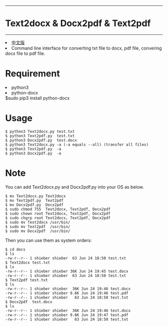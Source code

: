 ------------------------------------
 # Text2docx & Docx2pdf & Text2pdf #
------------------------------------
<li><a href="README_CN.md">中文版</a></li>
<li> Command line interface for converting txt file to docx, pdf file, convering docx file to pdf file.</li>

# Requirement #
<li> python3 </li>
<li> python-docx </li>
$sudo pip3 install python-docx

# Usage #
    $ python3 Text2docx.py test.txt 
    $ python3 Text2pdf.py  test.txt
    $ python3 Docx2pdf.py  test.docx
    $ python3 Text2docx.py -a (-a equals --all) (transfer all files)
    $ python3 Text2pdf.py  -a 
    $ python3 Docx2pdf.py  -a 

# Note #
You can add Text2docx.py and Docx2pdf.py into your OS as below. 
	
	$ mv Text2docx.py Text2docx
	$ mv Text2pdf.py  Text2pdf 
	$ mv Docx2pdf.py  Docx2pdf 
	$ sudo chmod 755  Text2docx, Text2pdf, Docx2pdf
	$ sudo chown root Text2docx, Text2pdf, Docx2pdf
	$ sudo chgrp root Text2docx, Text2pdf, Docx2pdf
	$ sudo mv Text2docx /usr/bin/
	$ sudo mv Text2pdf  /usr/bin/
	$ sudo mv Docx2pdf  /usr/bin/

Then you can use them  as system orders: 

	$ cd docs
	$ ls
	-rw-r--r-- 1 shieber shieber  63 Jun 24 18:50 test.txt
	$ Text2docx test.txt 
	$ ls
	-rw-r--r-- 1 shieber shieber 36K Jun 24 19:45 test.docx
	-rw-r--r-- 1 shieber shieber  63 Jun 24 18:50 test.txt
	$ Text2pdf test.txt 
	$ ls
	-rw-r--r-- 1 shieber shieber  36K Jun 24 19:46 test.docx
	-rw-r--r-- 1 shieber shieber 9.6K Jun 24 19:46 test.pdf
	-rw-r--r-- 1 shieber shieber   63 Jun 24 18:50 test.txt
	$ Docx2pdf  test.docx
	$ ls
	-rw-r--r-- 1 shieber shieber  36K Jun 24 19:46 test.docx
	-rw-r--r-- 1 shieber shieber 9.6K Jun 24 19:47 test.pdf
	-rw-r--r-- 1 shieber shieber   63 Jun 24 18:50 test.txt
